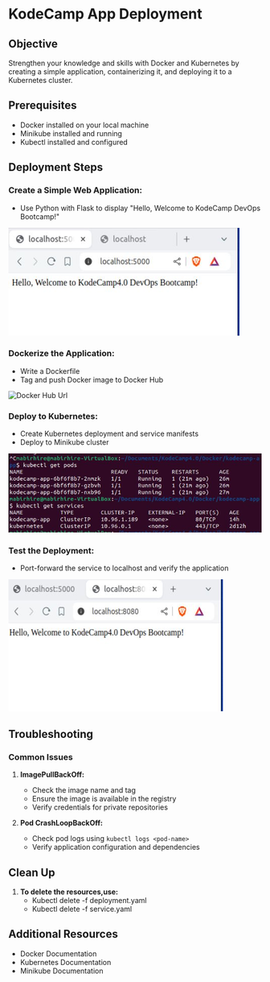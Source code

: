 # KodeCamp App Deployment

## Objective

Strengthen your knowledge and skills with Docker and Kubernetes by creating a simple application, containerizing it, and deploying it to a Kubernetes cluster.

## Prerequisites

- Docker installed on your local machine
- Minikube installed and running
- Kubectl installed and configured

## Deployment Steps

### Create a Simple Web Application:
   - Use Python with Flask to display "Hello, Welcome to KodeCamp DevOps Bootcamp!"

![app.py](Markdown/localhost.JPG)

### Dockerize the Application:
   - Write a Dockerfile
   - Tag and push Docker image to Docker Hub

![Docker Hub Url](https://hub.docker.com/r/mabirhire1/kodecamp-app)


### Deploy to Kubernetes:
   - Create Kubernetes deployment and service manifests
   - Deploy to Minikube cluster

![Working Manifests](Markdown/pods&services.JPG)

### Test the Deployment:
   - Port-forward the service to localhost and verify the application

![Kubernetes Deployment](Markdown/localhost1.JPG)


## Troubleshooting

### Common Issues

1. **ImagePullBackOff:**
   - Check the image name and tag
   - Ensure the image is available in the registry
   - Verify credentials for private repositories

2. **Pod CrashLoopBackOff:**
   - Check pod logs using `kubectl logs <pod-name>`
   - Verify application configuration and dependencies

## Clean Up

1. **To delete the resources,use:** 
   - Kubectl delete -f deployment.yaml
   - Kubectl delete -f service.yaml

## Additional Resources

  -  Docker Documentation
  -  Kubernetes Documentation
  -  Minikube Documentation
